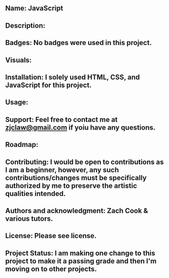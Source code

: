 ## Name: JavaScript

## Description:  

## Badges:  No badges were used in this project.

## Visuals:    

## Installation:  I solely used HTML, CSS, and JavaScript for this project.

## Usage:  

## Support:  Feel free to contact me at zjclaw@gmail.com if yoiu have any questions.  

## Roadmap:  

## Contributing:  I would be open to contributions as I am a beginner, however, any such contributions/changes must be specifically authorized by me to preserve the artistic qualities intended.

## Authors and acknowledgment:  Zach Cook & various tutors.

## License:  Please see license.  

## Project Status:  I am making one change to this project to make it a passing grade and then I'm moving on to other projects.
